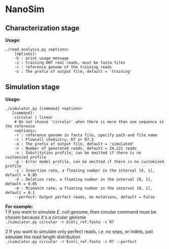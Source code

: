 # NanoSim  

## Characterization stage  
__Usage:__  
```
./read_analysis.py <options>  
    [options]:  
    -h : print usage message  
    -i : training ONT real reads, must be fasta files  
    -r : reference genome of the training reads  
    -o : The prefix of output file, default = 'training'  
```

## Simulation stage  
__Usage:__  
```
./simulator.py [command] <options>  
   [command]:  
    circular | linear  
    # Do not choose 'circular' when there is more than one sequence in the reference  
    <options>:  
    -r : reference genome in fasta file, specify path and file name  
    -c : Flowcell chemistry, R7 or R7.3  
    -o : The prefix of output file, default = 'simulated'  
    -n : Number of generated reads, default = 24,221 reads  
    -s : Substitution profile, can be omitted if there is no customized profile  
    -p : Error model profile, can be omitted if there is no customized profile  
    -i : Insertion rate, a floating number in the interval [0, 1], default = 0.05  
    -d : Deletion rate, a floating number in the interval [0, 1], default = 0.05  
    -m : Mismatch rate, a floating number in the interval [0, 1], default = 0.1  
    --perfect: Output perfect reads, no mutations, default = False  
```
__For example:__  
1 If you want to simulate _E. coli_ genome, then circular command must be chosen because it's a circular genome  
`./simulator.py circular -r Ecoli_ref.fasta -c R7`  

2 If you want to simulate only perfect reads, _i.e._ no snps, or indels, just simulate the read length distribution  
`./simulator.py circular -r Ecoli_ref.fasta -c R7 --perfect` 
